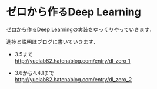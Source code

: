 # ゼロから作るDeep Learning
[ゼロから作るDeep Learning](http://www.oreilly.co.jp/books/9784873117584/)の実装をゆっくりやっていきます．

進捗と説明はブログに書いていきます．

- 3.5まで  
http://yuelab82.hatenablog.com/entry/dl_zero_1

- 3.6から4.4.1まで  
http://yuelab82.hatenablog.com/entry/dl_zero_2
